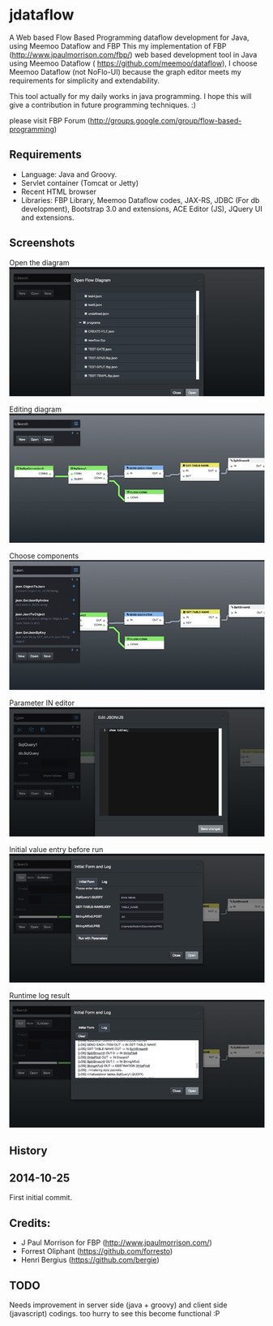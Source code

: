 jdataflow
=========

A Web based Flow Based Programming dataflow development  for Java, using Meemoo Dataflow and FBP
This my implementation of FBP (http://www.jpaulmorrison.com/fbp/) web based development tool in Java using Meemoo Dataflow ( https://github.com/meemoo/dataflow), I choose Meemoo Dataflow  (not NoFlo-UI) because the graph editor meets my requirements for simplicity and extendability.

This tool actually for my daily works in java programming. I hope this will give a contribution in future programming techniques. :)

please visit FBP Forum (http://groups.google.com/group/flow-based-programming)

Requirements
------------
- Language: Java and Groovy.
- Servlet container (Tomcat or Jetty)
- Recent HTML browser
- Libraries: FBP Library, Meemoo Dataflow codes, JAX-RS, JDBC (For db development), Bootstrap 3.0 and extensions, ACE Editor (JS), JQuery UI and extensions. 

Screenshots
-----------
Open the diagram
![Open the diagram](https://raw.githubusercontent.com/elhakimz/jdataflow/master/screenshots/screen1.png "")

Editing diagram
![Editing diagram](https://raw.githubusercontent.com/elhakimz/jdataflow/master/screenshots/screen2.png "")

Choose components
![Choose components](https://raw.githubusercontent.com/elhakimz/jdataflow/master/screenshots/screen3.png "")

Parameter IN editor
![Parameter IN editor](https://raw.githubusercontent.com/elhakimz/jdataflow/master/screenshots/screen4.png "")

Initial value entry before run
![Initial value entry before run](https://raw.githubusercontent.com/elhakimz/jdataflow/master/screenshots/screen5.png "")

Runtime log result
![Runtime log result](https://raw.githubusercontent.com/elhakimz/jdataflow/master/screenshots/screen6.png "")


History
--------
2014-10-25 
-----------
First initial commit.


Credits:
-------
- J Paul Morrison for FBP (http://www.jpaulmorrison.com/)
- Forrest Oliphant (https://github.com/forresto)
- Henri Bergius (https://github.com/bergie) 


TODO
----
Needs improvement in server side (java + groovy) and client side (javascript)  codings. too hurry to see this become functional :P

